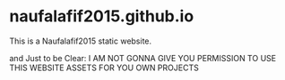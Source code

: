# naufalafif2015.github.io
This is a Naufalafif2015 static website.

and Just to be Clear:
I AM NOT GONNA GIVE YOU PERMISSION TO USE THIS WEBSITE ASSETS FOR YOU OWN PROJECTS
